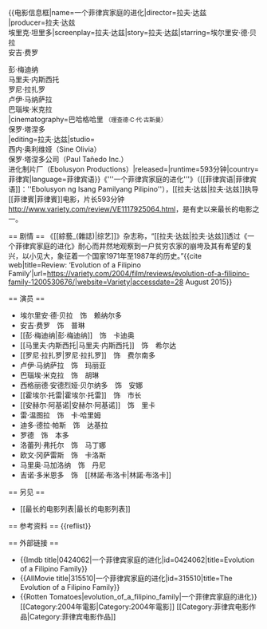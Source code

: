 {{电影信息框|name=一个菲律宾家庭的进化|director=拉夫·达兹<br >|producer=拉夫·达兹<br />埃里克·坦里多|screenplay=拉夫·达兹|story=拉夫·达兹|starring=埃尔里安·德·贝拉<br />安吉·费罗<div>彭·梅迪纳<br />马里夫·内斯西托<br />罗尼·拉扎罗<br />卢伊·马纳萨拉<br />巴瑙埃·米克拉</div>|cinematography=巴哈格哈里 <small>（理查德·C·代·古斯曼）</small><br />保罗·塔涅多<br />|editing=拉夫·达兹|studio=<div>西内·奥利维娅（Sine Olivia）</div>保罗·塔涅多公司（Paul Tañedo Inc.）<br />进化制片厂（Ebolusyon Productions）|released=<!-- {{Film date|Year|Month|Day|Location}} -->|runtime=593分钟|country=菲律宾|language=菲律宾语}}《'''一个菲律宾家庭的进化'''》（[[菲律宾语|菲律宾语]]：''Ebolusyon ng Isang Pamilyang Pilipino''），[[拉夫·达兹|拉夫·达兹]]执导[[菲律賓|菲律賓]]电影，片长593分钟<ref>http://www.variety.com/review/VE1117925064.html</ref>，是有史以来最长的电影之一。

== 剧情 ==
《[[綜藝_(雜誌)|综艺]]》杂志称，“[[拉夫·达兹|拉夫·达兹]]透过《一个菲律宾家庭的进化》耐心而井然地观察到一户贫穷农家的崩垮及其有希望的复兴，以小见大，象征着一个国家1971年至1987年的历史。”<ref>{{cite web|title=Review: ‘Evolution of a Filipino Family’|url=https://variety.com/2004/film/reviews/evolution-of-a-filipino-family-1200530676/|website=Variety|accessdate=28 August 2015}}</ref> 

== 演员 ==

* 埃尔里安·德·贝拉　饰　赖纳尔多
* 安吉·费罗　饰　普琳
* [[彭·梅迪纳|彭·梅迪纳]]　饰　卡迪奥
* [[马里夫·内斯西托|马里夫·内斯西托]]　饰　希尔达
* [[罗尼·拉扎罗|罗尼·拉扎罗]]　饰　费尔南多
* 卢伊·马纳萨拉　饰　玛丽亚
* 巴瑙埃·米克拉　饰　胡琳
* 西格丽德·安德烈娅·贝尔纳多　饰　安娜
* [[霍埃尔·托雷|霍埃尔·托雷]]　饰　市长<br />
* [[安赫尔·阿基诺|安赫尔·阿基诺]]　饰　里卡
* 雷·温图拉　饰　卡·哈里姆
* 迪多·德拉·帕斯　饰　达基拉
* 罗德　饰　本多
* 洛蕾列·弗托尔　饰　马丁娜
* 欧文·冈萨雷斯　饰　卡洛斯
* 马里奥·马加洛纳　饰　丹尼
* 吉诺·多米恩多　饰　[[林諾·布洛卡|林諾·布洛卡]]

== 另见 ==

* [[最长的电影列表|最长的电影列表]]

== 参考资料 ==
{{reflist}}

== 外部链接 ==

* {{Imdb title|0424062|一个菲律宾家庭的进化|id=0424062|title=Evolution of a Filipino Family}}
* {{AllMovie title|315510|一个菲律宾家庭的进化|id=315510|title=The Evolution of a Filipino Family}}
* {{Rotten Tomatoes|evolution_of_a_filipino_family|一个菲律宾家庭的进化}}
[[Category:2004年電影|Category:2004年電影]]
[[Category:菲律宾电影作品|Category:菲律宾电影作品]]